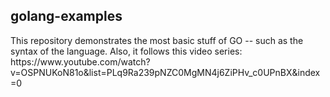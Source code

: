 <h2><b> golang-examples </b> </h2>

<p> This repository demonstrates the most basic stuff of GO -- such as the syntax of the language.
Also, it follows this video series: https://www.youtube.com/watch?v=OSPNUKoN81o&list=PLq9Ra239pNZC0MgMN4j6ZiPHv_c0UPnBX&index=0
</p>
